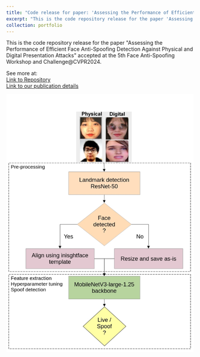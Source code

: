```yaml
---
title: "Code release for paper: 'Assessing the Performance of Efficient Face Anti-Spoofing Detection Against Physical and Digital Presentation Attacks'"
excerpt: "This is the code repository release for the paper 'Assessing the Performance of Efficient Face Anti-Spoofing Detection Against Physical and Digital Presentation Attacks' accepted at the 5th Face Anti-Spoofing Workshop and Challenge@CVPR2024. <br/> [Link to Repository](https://github.com/Inria-CENATAV-Tec/Assessing-Efficient-FAS-CVPR2024) <br/><img src='/images/publications/2024/FAS-digital/FAS-digital.png' max-height='300px'>"
collection: portfolio
---
```


This is the code repository release for the paper "Assessing the Performance of Efficient Face Anti-Spoofing Detection Against Physical and Digital Presentation Attacks" accepted at the 5th Face Anti-Spoofing Workshop and Challenge@CVPR2024.

See more at: <br>
[Link to Repository](https://github.com/Inria-CENATAV-Tec/Assessing-Efficient-FAS-CVPR2024) <br>
[Link to our publication details](https://lluevano.github.io/publication/2024-06-17-Assessing-Efficient-FAS-Digital)

<img src='/images/publications/2024/FAS-digital/FAS-digital.png'>
